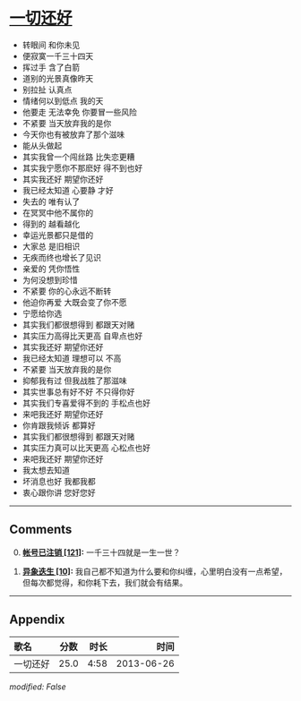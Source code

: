 # [一切还好](https://music.163.com/song?id=26608807)

* 转眼间 和你未见
* 便寂寞一千三十四天
* 挥过手 含了白箭
* 道别的光景真像昨天
* 别拉扯 认真点
* 情绪何以到低点 我的天
* 他要走 无法幸免 你要冒一些风险
* 不紧要 当天放弃我的是你
* 今天你也有被放弃了那个滋味
* 能从头做起
* 其实我曾一个闯丝路 比失恋更糟
* 其实我宁愿你不那麽好 得不到也好
* 其实我还好 期望你还好
* 我已经太知道 心要静 才好
* 失去的 唯有认了
* 在冥冥中他不属你的
* 得到的 越看越化
* 幸运光景都只是借的
* 大家总 是旧相识
* 无疾而终也增长了见识
* 亲爱的 凭你悟性
* 为何没想到珍惜
* 不紧要 你的心永远不断转
* 他迫你再爱 大既会变了你不愿
* 宁愿给你选
* 其实我们都很想得到 都跟天对赌
* 其实压力高得比天更高 自卑点也好
* 其实我还好 期望你还好
* 我已经太知道 理想可以 不高
* 不紧要 当天放弃我的是你
* 抑郁我有过 但我战胜了那滋味
* 其实世事总有好不好 不只得你好
* 其实我们专喜爱得不到的 手松点也好
* 来吧我还好 期望你还好
* 你肯跟我倾诉 都算好
* 其实我们都很想得到 都跟天对赌
* 其实压力真可以比天更高 心松点也好
* 来吧我还好 期望你还好
* 我太想去知道
* 坏消息也好 我都我都
* 衷心跟你讲 您好您好


---

## Comments
0. **[帐号已注销 \[121\]](https://music.163.com/#/user/home?id=46483615):** 一千三十四就是一生一世？

1. **[异象迭生 \[10\]](https://music.163.com/#/user/home?id=439384179):** 我自己都不知道为什么要和你纠缠，心里明白没有一点希望，但每次都觉得，和你耗下去，我们就会有结果。



---

## Appendix

|歌名|分数|时长|时间|
|:---|:---:|---:|---:|
|一切还好|25.0|4:58|2013-06-26

*modified: False*